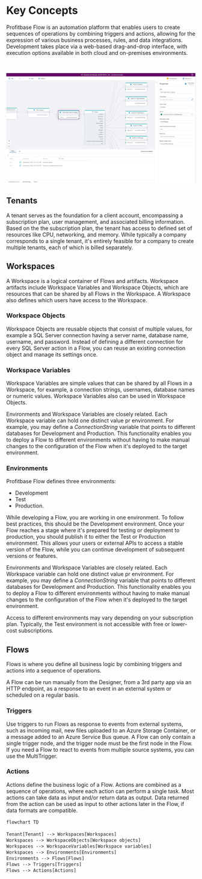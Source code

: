 # Key Concepts

Profitbase Flow is an automation platform that enables users to create sequences of operations by combining triggers and actions, allowing for the expression of various business processes, rules, and data integrations.  
Development takes place via a web-based drag-and-drop interface, with execution options available in both cloud and on-premises environments.

<br/>

![img](../../images/whatsflow1.png)

## Tenants

A tenant serves as the foundation for a client account, encompassing a subscription plan, user management, and associated billing information. Based on the  the subscription plan, the tenant has access to defined set of resources like CPU, networking, and memory. While typically a company corresponds to a single tenant, it's entirely feasible for a company to create multiple tenants, each of which is billed separately.

## Workspaces

A Workspace is a logical container of Flows and artifacts. Workspace artifacts include Workspace Variables and Workspace Objects, which are resources that can be shared by all Flows in the Workspace. A Workspace also defines which users have access to the Workspace.

### Workspace Objects

Workspace Objects are reusable objects that consist of multiple values, for example a SQL Server connection having a server name, database name, username, and password. Instead of defining a different connection for every SQL Server action in a Flow, you can reuse an existing connection object and manage its settings once.

### Workspace Variables

Workspace Variables are simple values that can be shared by all Flows in a Workspace, for example, a connection strings, usernames, database names or numeric values. Workspace Variables also can be used in Workspace Objects.

Environments and Workspace Variables are closely related. Each Workspace variable can hold one distinct value pr environment. For example, you may define a _ConnectionString_ variable that points to different databases for Development and Production. This functionality enables you to deploy a Flow to different environments without having to make manual changes to the configuration of the Flow when it's deployed to the target environment.

### Environments

Profitbase Flow defines three environments:

- Development
- Test
- Production.

While developing a Flow, you are working in one environment. To follow best practices, this should be the Development environment. Once your Flow reaches a stage where it's prepared for testing or deployment to production, you should publish it to either the Test or Production environment. This allows your users or external APIs to access a stable version of the Flow, while you can continue development of subsequent versions or features.

Environments and Workspace Variables are closely related. Each Workspace variable can hold one distinct value pr environment. For example, you may define a _ConnectionString_ variable that points to different databases for Development and Production. This functionality enables you to deploy a Flow to different environments without having to make manual changes to the configuration of the Flow when it's deployed to the target environment.

Access to different environments may vary depending on your subscription plan. Typically, the Test environment is not accessible with free or lower-cost subscriptions.

## Flows

Flows is where you define all business logic by combining triggers and actions into a sequence of operations.

A Flow can be run manually from the Designer, from a 3rd party app via an HTTP endpoint, as a response to an event in an external system or scheduled on a regular basis.

### Triggers

Use triggers to run Flows as response to events from external systems, such as incoming mail, new files uploaded to an Azure Storage Container, or a message added to an Azure Service Bus queue. A Flow can only contain a single trigger node, and the trigger node must be the first node in the Flow. If you need a Flow to react to events from multiple source systems, you can use the MultiTrigger.  

### Actions

Actions define the business logic of a Flow. Actions are combined as a sequence of operations, where each action can perform a single task. Most actions can take data as input and/or return data as output. Data returned from the action can be used as input to other actions later in the Flow, if data formats are compatible.  

```mermaid
flowchart TD

Tenant[Tenant] --> Workspaces[Workspaces]
Workspaces --> WorkspaceObjects[Workspace objects]
Workspaces --> WorkspaceVariables[Workspace variables]
Workspaces --> Environments[Environments]
Environments --> Flows[Flows]
Flows --> Triggers[Triggers]
Flows --> Actions[Actions]

```